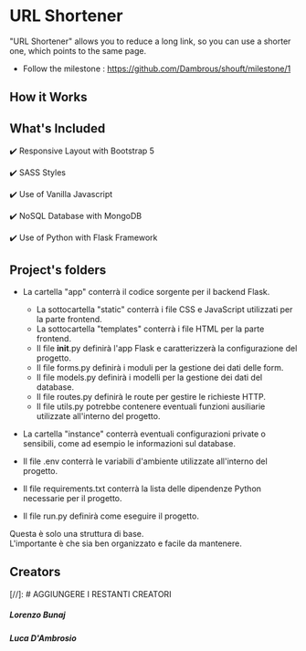 # URL Shortener
"URL Shortener" allows you to reduce a long link, so you can use a shorter one, which points to the same page.

* Follow the milestone : https://github.com/Dambrous/shouft/milestone/1

## How it Works

## What's Included
:heavy_check_mark: Responsive Layout with Bootstrap 5

:heavy_check_mark: SASS Styles

:heavy_check_mark: Use of Vanilla Javascript

:heavy_check_mark: NoSQL Database with MongoDB

:heavy_check_mark: Use of Python with Flask Framework

## Project's folders

* La cartella "app" conterrà il codice sorgente per il backend Flask. 
  * La sottocartella "static" conterrà i file CSS e JavaScript utilizzati per la parte frontend.
  * La sottocartella "templates" conterrà i file HTML per la parte frontend.
  * Il file __init__.py definirà l'app Flask e caratterizzerà la configurazione del progetto.
  * Il file forms.py definirà i moduli per la gestione dei dati delle form.
  * Il file models.py definirà i modelli per la gestione dei dati del database.
  * Il file routes.py definirà le route per gestire le richieste HTTP.
  * Il file utils.py potrebbe contenere eventuali funzioni ausiliarie utilizzate all'interno del progetto.
* La cartella "instance" conterrà eventuali configurazioni private o sensibili, come ad esempio le informazioni sul database.

* Il file .env conterrà le variabili d'ambiente utilizzate all'interno del progetto.

* Il file requirements.txt conterrà la lista delle dipendenze Python necessarie per il progetto.

* Il file run.py definirà come eseguire il progetto.

Questa è solo una struttura di base. </br>
L'importante è che sia ben organizzato e facile da mantenere.

## Creators

[//]: # AGGIUNGERE I RESTANTI CREATORI

##### Lorenzo Bunaj

##### Luca D'Ambrosio
